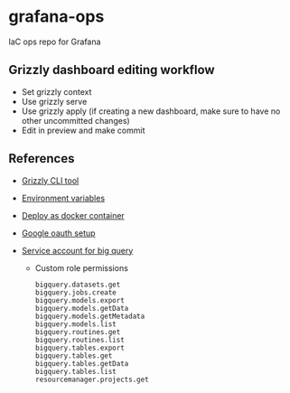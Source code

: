 # grafana-ops

IaC ops repo for Grafana

## Grizzly dashboard editing workflow

-   Set grizzly context
-   Use grizzly serve
-   Use grizzly apply (if creating a new dashboard, make sure to have no other uncommitted changes)
-   Edit in preview and make commit

## References

-   [Grizzly CLI tool](https://grafana.github.io/grizzly/workflows/)

-   [Environment variables](https://grafana.com/docs/grafana/latest/setup-grafana/configure-grafana/)

-   [Deploy as docker container](https://grafana.com/docs/grafana/latest/setup-grafana/installation/docker/)

-   [Google oauth setup](https://grafana.com/docs/grafana/latest/setup-grafana/configure-security/configure-authentication/google/#configure-google-oauth2-authentication)

-   [Service account for big query](https://cloud.google.com/iam/docs/service-accounts-create)

    -   Custom role permissions
        ```
        bigquery.datasets.get
        bigquery.jobs.create
        bigquery.models.export
        bigquery.models.getData
        bigquery.models.getMetadata
        bigquery.models.list
        bigquery.routines.get
        bigquery.routines.list
        bigquery.tables.export
        bigquery.tables.get
        bigquery.tables.getData
        bigquery.tables.list
        resourcemanager.projects.get
        ```
